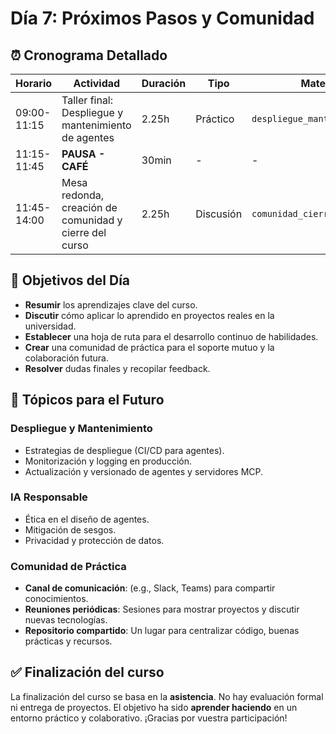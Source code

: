 # Día 7: Próximos Pasos y Comunidad

## ⏰ Cronograma Detallado

| Horario | Actividad | Duración | Tipo | Material |
|---|---|---|---|---|
| 09:00-11:15 | Taller final: Despliegue y mantenimiento de agentes | 2.25h | Práctico | `despliegue_mantenimiento.md` |
| 11:15-11:45 | **PAUSA - CAFÉ** | 30min | - | - |
| 11:45-14:00 | Mesa redonda, creación de comunidad y cierre del curso | 2.25h | Discusión | `comunidad_cierre.md` |

## 🎯 Objetivos del Día

-   **Resumir** los aprendizajes clave del curso.
-   **Discutir** cómo aplicar lo aprendido en proyectos reales en la universidad.
-   **Establecer** una hoja de ruta para el desarrollo continuo de habilidades.
-   **Crear** una comunidad de práctica para el soporte mutuo y la colaboración futura.
-   **Resolver** dudas finales y recopilar feedback.

## 🚀 Tópicos para el Futuro

### Despliegue y Mantenimiento
-   Estrategias de despliegue (CI/CD para agentes).
-   Monitorización y logging en producción.
-   Actualización y versionado de agentes y servidores MCP.

### IA Responsable
-   Ética en el diseño de agentes.
-   Mitigación de sesgos.
-   Privacidad y protección de datos.

### Comunidad de Práctica
-   **Canal de comunicación**: (e.g., Slack, Teams) para compartir conocimientos.
-   **Reuniones periódicas**: Sesiones para mostrar proyectos y discutir nuevas tecnologías.
-   **Repositorio compartido**: Un lugar para centralizar código, buenas prácticas y recursos.

## ✅ Finalización del curso

La finalización del curso se basa en la **asistencia**. No hay evaluación formal ni entrega de proyectos. El objetivo ha sido **aprender haciendo** en un entorno práctico y colaborativo. ¡Gracias por vuestra participación!
